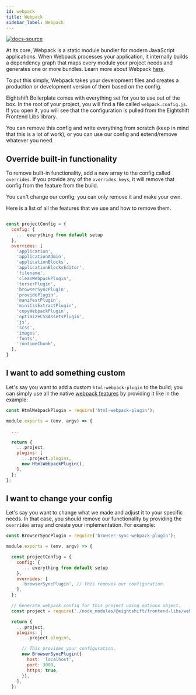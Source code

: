 ```yaml
---
id: webpack
title: Webpack
sidebar_label: Webpack
---
```


[![docs-source](https://img.shields.io/badge/source-eigthshift--frontend--libs-yellow?style=for-the-badge&logo=javascript&labelColor=2a2a2a)](https://github.com/infinum/eightshift-frontend-libs)

At its core, Webpack is a static module bundler for modern JavaScript applications. When Webpack processes your application, it internally builds a dependency graph that maps every module your project needs and generates one or more bundles. Learn more about Webpack [here](https://webpack.js.org/concepts/).

To put this simply, Webpack takes your development files and creates a production or development version of them based on the config.

Eightshift Boilerplate comes with everything set for you to use out of the box. In the root of your project, you will find a file called `webpack.config.js`. If you open it, you will see that the configuration is pulled from the Eightshift Frontend Libs library.

You can remove this config and write everything from scratch (keep in mind that this is a lot of work), or you can use our config and extend/remove whatever you need.

## Override built-in functionality

To remove built-in functionality, add a new array to the config called `overrides`.
If you provide any of the `overrides keys`, it will remove that config from the feature from the build.

You can't change our config; you can only remove it and make your own.

Here is a list of all the features that we use and how to remove them.

```js

const projectConfig = {
  config: {
    ... everything from default setup
  },
  overrides: [
    'application',
    'applicationAdmin',
    'applicationBlocks',
    'applicationBlocksEditor',
    'filename',
    'cleanWebpackPlugin',
    'terserPlugin',
    'browserSyncPlugin',
    'providePlugin',
    'manifestPlugin',
    'miniCssExtractPlugin',
    'copyWebpackPlugin',
    'optimizeCSSAssetsPlugin',
    'js',
    'scss',
    'images',
    'fonts',
    'runtimeChunk',
  ],
}
```

## I want to add something custom

Let's say you want to add a custom `html-webpack-plugin` to the build; you can simply use all the native [webpack features](https://webpack.js.org/guides/) by providing it like in the example:

```js
const HtmlWebpackPlugin = require('html-webpack-plugin');

module.exports = (env, argv) => {

  ...

  return {
    ...project,
    plugins: [
      ...project.plugins,
      new HtmlWebpackPlugin(),
    ],
  };
};
```

## I want to change your config

Let's say you want to change what we made and adjust it to your specific needs. In that case, you should remove our functionality by providing the `overrides` array and create your implementation. For example:

```js
const BrowserSyncPlugin = require('browser-sync-webpack-plugin');

module.exports = (env, argv) => {

  const projectConfig = {
    config: {
      ... everything from default setup
    },
    overrides: [
      'browserSyncPlugin', // this removes our configuration.
    ],
  };

  // Generate webpack config for this project using options object.
  const project = require('./node_modules/@eightshift/frontend-libs/webpack')(argv.mode, projectConfig);

  return {
    ...project,
    plugins: [
      ...project.plugins,

      // This provides your configuration.
      new BrowserSyncPlugin({
        host: 'localhost',
        port: 3000,
        https: true,
      }),
    ],
  };
```
